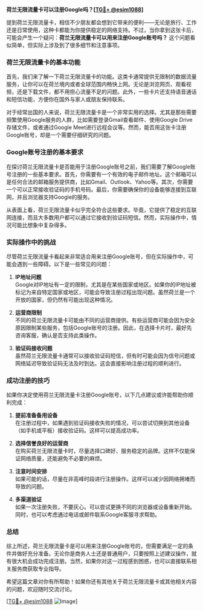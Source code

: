 **荷兰无限流量卡可以注册Google吗？[[TG💪+ @esim1088](https://t.me/s/esim1088)]**

提到荷兰无限流量卡，相信不少朋友都会想到它带来的便利——无论是旅行、工作还是日常使用，这种卡都能为你提供稳定的网络支持。不过，当你拿到这张卡后，可能会产生一个疑问：**荷兰无限流量卡可以用来注册Google账号吗？** 这个问题看似简单，但实际上涉及到了很多细节和注意事项。

### 荷兰无限流量卡的基本功能

首先，我们来了解一下荷兰无限流量卡的功能。这类卡通常提供无限制的数据流量服务，让你可以在荷兰境内或者全球范围内畅快上网。无论是浏览网页、观看视频，还是下载文件，都不用担心流量不足的问题。此外，一些卡片还支持语音通话和短信功能，方便你在国外与家人或朋友保持联系。

对于经常出国的人来说，荷兰无限流量卡是一个非常实用的选择。尤其是那些需要频繁使用Google服务的人群，比如需要登录Gmail查看邮件、使用Google Drive存储文件，或者通过Google Meet进行远程会议等。然而，能否用这张卡注册Google账号，却是一个需要仔细研究的问题。

### Google账号注册的基本要求

在探讨荷兰无限流量卡是否能用于注册Google账号之前，我们需要了解Google账号注册的一些基本要求。首先，你需要有一个有效的电子邮件地址。这个邮箱可以是任何合法的邮箱服务提供商，比如Gmail、Outlook、Yahoo等。其次，你需要一个可以正常接收验证码的手机号码。最后，你需要确保你的设备能够连接到互联网，并且浏览器支持Google的服务。

从表面上看，荷兰无限流量卡似乎完全符合这些要求。毕竟，它提供了稳定的互联网连接，而且大多数用户都可以通过它接收到验证码短信。然而，实际操作中，情况可能比想象中复杂得多。

### 实际操作中的挑战

尽管荷兰无限流量卡看起来非常适合用来注册Google账号，但在实际操作中，可能会遇到一些障碍。以下是一些常见的问题：

1. **IP地址问题**  
   Google对IP地址有一定的限制，尤其是在某些国家或地区。如果你的IP地址被标记为来自特定国家或地区，可能会导致注册过程出现问题。虽然荷兰是一个开放的国家，但仍然有可能出现这种情况。

2. **运营商限制**  
   不同的荷兰无限流量卡可能由不同的运营商提供。有些运营商可能会因为安全原因限制某些服务，包括Google账号的注册。因此，在选择卡片时，最好先咨询客服，确认是否支持此类操作。

3. **验证码接收问题**  
   虽然荷兰无限流量卡通常可以接收验证码短信，但有时可能会因为信号问题或网络延迟导致验证码无法及时到达。这会直接影响注册过程的顺利进行。

### 成功注册的技巧

如果你决定使用荷兰无限流量卡注册Google账号，以下几点建议或许能帮助你顺利完成：

1. **提前准备备用设备**  
   在注册过程中，如果遇到验证码接收失败的情况，可以尝试切换到其他设备（如手机或平板）接收验证码。这样可以提高成功率。

2. **选择信誉良好的运营商**  
   在购买荷兰无限流量卡时，尽量选择口碑好、服务稳定的品牌。这样不仅能保证网络质量，还能避免不必要的麻烦。

3. **注意时间安排**  
   如果可能的话，尽量在非高峰时段进行注册操作。这样可以减少因网络拥堵而导致的问题。

4. **多渠道验证**  
   如果一次注册失败，不要灰心。可以尝试更换不同的浏览器或设备重新开始。同时，也可以考虑通过电话或邮件联系Google客服寻求帮助。

### 总结

综上所述，荷兰无限流量卡是可以用来注册Google账号的，但需要满足一定的条件并做好充分准备。无论你是商务人士还是普通用户，只要按照上述建议操作，就有很大机会成功完成注册。当然，如果你对这一过程感到困惑，也可以直接联系相关服务商获取专业指导。

希望这篇文章对你有所帮助！如果你还有其他关于荷兰无限流量卡或其他相关内容的问题，欢迎随时交流讨论。

[[TG💪+ @esim1088](https://t.me/s/esim1088) ![Image](https://i.postimg.cc/4NQfJmqS/Snipaste-2025-05-13-00-14-12.png)]